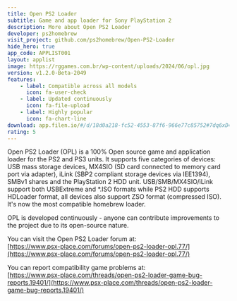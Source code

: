 ```yaml
---
title: Open PS2 Loader
subtitle: Game and app loader for Sony PlayStation 2
description: More about Open PS2 Loader
developer: ps2homebrew
visit_project: github.com/ps2homebrew/Open-PS2-Loader
hide_hero: true
app_code: APPLIST001
layout: applist
image: https://rggames.com.br/wp-content/uploads/2024/06/opl.jpg
version: v1.2.0-Beta-2049
features:
    - label: Compatible across all models
      icon: fa-user-check
    - label: Updated continuously
      icon: fa-file-upload
    - label: Highly popular
      icon: fa-chart-line
download: app.filen.io/#/d/18d0a218-fc52-4553-87f6-966e77c85752#7dq6xD4k7N0618pqFKfWJLa61BA87yAo
rating: 5
---
```


Open PS2 Loader (OPL) is a 100% Open source game and application loader for the PS2 and PS3 units. It supports five categories of devices: USB mass storage devices, MX4SIO (SD card connected to memory card port via adapter), iLink (SBP2 compliant storage devices via IEE1394), SMBv1 shares and the PlayStation 2 HDD unit. USB/SMB/MX4SIO/iLink support both USBExtreme and *.ISO formats while PS2 HDD supports HDLoader format, all devices also support ZSO format (compressed ISO). It's now the most compatible homebrew loader.  

OPL is developed continuously - anyone can contribute improvements to the project due to its open-source nature.  

You can visit the Open PS2 Loader forum at:  
[https://www.psx-place.com/forums/open-ps2-loader-opl.77/](https://www.psx-place.com/forums/open-ps2-loader-opl.77/)

You can report compatibility game problems at:  
[https://www.psx-place.com/threads/open-ps2-loader-game-bug-reports.19401/](https://www.psx-place.com/threads/open-ps2-loader-game-bug-reports.19401/)
